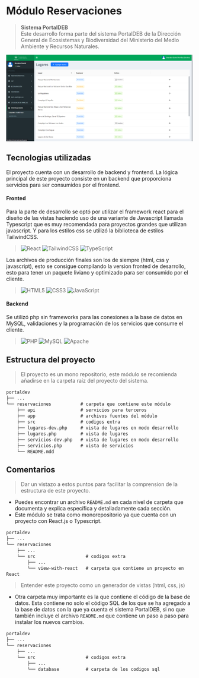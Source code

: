 # Módulo Reservaciones

> **Sistema PortalDEB** <br/> Este desarrollo forma parte del sistema PortalDEB de la Dirección General de Ecosistemas y Biodiversidad del Ministerio del Medio Ambiente y Recursos Naturales.

![Alt text](/src/assets/vista-lugares.png "Vista lugares")

## Tecnologias utilizadas

El proyecto cuenta con un desarrollo de backend y frontend. La lógica principal de este proyecto consiste en un backend que proporciona servicios para ser consumidos por el frontend.

#### **Fronted**

Para la parte de desarrollo se optó por utilizar el framework react para el diseño de las vistas haciendo uso de una variante de Javascript llamada Typescript que es muy recomendada para proyectos grandes que utilizan javascript. Y para los estilos css se utilizó la biblioteca de estilos TailwindCSS.<br>

> ![React](https://img.shields.io/badge/react-%2320232a.svg?style=for-the-badge&logo=react&logoColor=%2361DAFB) ![TailwindCSS](https://img.shields.io/badge/tailwindcss-%2338B2AC.svg?style=for-the-badge&logo=tailwind-css&logoColor=white) ![TypeScript](https://img.shields.io/badge/typescript-%23007ACC.svg?style=for-the-badge&logo=typescript&logoColor=white)<br>

Los archivos de producción finales son los de siempre (html, css y javascript), esto se consigue compilando la version fronted de desarrollo, esto para tener un paquete liviano y optimizado para ser consumido por el cliente.<br>

> ![HTML5](https://img.shields.io/badge/html5-%23E34F26.svg?style=for-the-badge&logo=html5&logoColor=white) ![CSS3](https://img.shields.io/badge/css3-%231572B6.svg?style=for-the-badge&logo=css3&logoColor=white) ![JavaScript](https://img.shields.io/badge/javascript-%23323330.svg?style=for-the-badge&logo=javascript&logoColor=%23F7DF1E)<br>

#### Backend

Se utilizó php sin frameworks para las conexiones a la base de datos en MySQL, validaciones y la programación de los servicios que consume el cliente.<br>

> ![PHP](https://img.shields.io/badge/php-%23777BB4.svg?style=for-the-badge&logo=php&logoColor=white) ![MySQL](https://img.shields.io/badge/mysql-%2300f.svg?style=for-the-badge&logo=mysql&logoColor=white) ![Apache](https://img.shields.io/badge/apache-%23D42029.svg?style=for-the-badge&logo=apache&logoColor=white)<br>

## Estructura del proyecto

> El proyecto es un mono repositorio, este módulo se recomienda añadirse en la carpeta raíz del proyecto del sistema.

```
portaldev
├── ...
└── reservaciones           # carpeta que contiene este módulo
    ├── api                 # servicios para terceros
    ├── app                 # archivos fuentes del módulo
    ├── src                 # codigos extra
    ├── lugares-dev.php     # vista de lugares en modo desarrollo
    ├── lugares.php         # vista de lugares
    ├── servicios-dev.php   # vista de lugares en modo desarrollo
    ├── servicios.php       # vista de servicios
    └── README.mdd

```

## Comentarios

> Dar un vistazo a estos puntos para facilitar la comprension de la estructura de este proyecto.

- Puedes encontrar un archivo `README.md` en cada nivel de carpeta que documenta y explica específica y detalladamente cada sección.
- Este módulo se trata como monorepositorio ya que cuenta con un proyecto con React.js o Typescript.

```
portaldev
├── ...
└── reservaciones
    ├── ...
    └── src                   # codigos extra
        ├── ...
        └── view-with-react   # carpeta que contiene un proyecto en React

```

> Entender este proyecto como un generador de vistas (html, css, js)

- Otra carpeta muy importante es la que contiene el código de la base de datos. Esta contiene no solo el código SQL de los que se ha agregado a la base de datos con la que ya cuenta el sistema PortalDEB, si no que también incluye el archivo `README.md` que contiene un paso a paso para instalar los nuevos cambios.

```
portaldev
├── ...
└── reservaciones
    ├── ...
    └── src                   # codigos extra
        ├── ...
        └── database          # carpeta de los codigos sql

```
